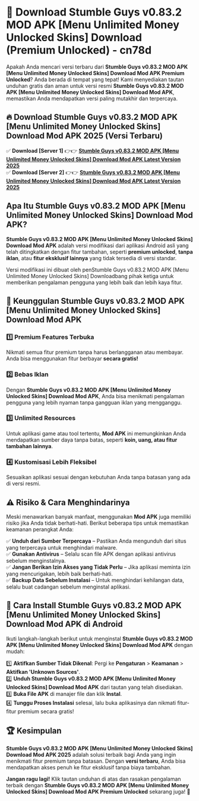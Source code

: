 # 🎯 Download Stumble Guys v0.83.2 MOD APK [Menu Unlimited Money Unlocked Skins] Download (Premium Unlocked) -  cn78d

Apakah Anda mencari versi terbaru dari **Stumble Guys v0.83.2 MOD APK [Menu Unlimited Money Unlocked Skins] Download Mod APK Premium Unlocked**? Anda berada di tempat yang tepat! Kami menyediakan tautan unduhan gratis dan aman untuk versi resmi **Stumble Guys v0.83.2 MOD APK [Menu Unlimited Money Unlocked Skins] Download Mod APK**, memastikan Anda mendapatkan versi paling mutakhir dan terpercaya.

## 🔥 Download Stumble Guys v0.83.2 MOD APK [Menu Unlimited Money Unlocked Skins] Download Mod APK 2025 (Versi Terbaru)

✅ **Download [Server 1]** 👉👉 [**Stumble Guys v0.83.2 MOD APK [Menu Unlimited Money Unlocked Skins] Download Mod APK Latest Version 2025**](https://momento.my/?title=Stumble_Guys_v0.83.2_MOD_APK_[Menu_Unlimited_Money_Unlocked_Skins]_Download)  
✅ **Download [Server 2]** 👉👉 [**Stumble Guys v0.83.2 MOD APK [Menu Unlimited Money Unlocked Skins] Download Mod APK Latest Version 2025**](https://momento.my/?title=Stumble_Guys_v0.83.2_MOD_APK_[Menu_Unlimited_Money_Unlocked_Skins]_Download)  

## Apa Itu Stumble Guys v0.83.2 MOD APK [Menu Unlimited Money Unlocked Skins] Download Mod APK?

**Stumble Guys v0.83.2 MOD APK [Menu Unlimited Money Unlocked Skins] Download Mod APK** adalah versi modifikasi dari aplikasi Android asli yang telah ditingkatkan dengan fitur tambahan, seperti **premium unlocked**, **tanpa iklan**, atau **fitur eksklusif lainnya** yang tidak tersedia di versi standar.

Versi modifikasi ini dibuat oleh penStumble Guys v0.83.2 MOD APK [Menu Unlimited Money Unlocked Skins] Downloadbang pihak ketiga untuk memberikan pengalaman pengguna yang lebih baik dan lebih kaya fitur.

## 🎯 Keunggulan Stumble Guys v0.83.2 MOD APK [Menu Unlimited Money Unlocked Skins] Download Mod APK

### 1️⃣ Premium Features Terbuka
Nikmati semua fitur premium tanpa harus berlangganan atau membayar. Anda bisa menggunakan fitur berbayar **secara gratis!**

### 2️⃣ Bebas Iklan
Dengan **Stumble Guys v0.83.2 MOD APK [Menu Unlimited Money Unlocked Skins] Download Mod APK**, Anda bisa menikmati pengalaman pengguna yang lebih nyaman tanpa gangguan iklan yang mengganggu.

### 3️⃣ Unlimited Resources
Untuk aplikasi game atau tool tertentu, **Mod APK** ini memungkinkan Anda mendapatkan sumber daya tanpa batas, seperti **koin, uang, atau fitur tambahan lainnya**.

### 4️⃣ Kustomisasi Lebih Fleksibel
Sesuaikan aplikasi sesuai dengan kebutuhan Anda tanpa batasan yang ada di versi resmi.

## ⚠️ Risiko & Cara Menghindarinya

Meski menawarkan banyak manfaat, menggunakan **Mod APK** juga memiliki risiko jika Anda tidak berhati-hati. Berikut beberapa tips untuk memastikan keamanan perangkat Anda:

✅ **Unduh dari Sumber Terpercaya** – Pastikan Anda mengunduh dari situs yang terpercaya untuk menghindari malware.  
✅ **Gunakan Antivirus** – Selalu scan file APK dengan aplikasi antivirus sebelum menginstalnya.  
✅ **Jangan Berikan Izin Akses yang Tidak Perlu** – Jika aplikasi meminta izin yang mencurigakan, lebih baik berhati-hati.  
✅ **Backup Data Sebelum Instalasi** – Untuk menghindari kehilangan data, selalu buat cadangan sebelum menginstal aplikasi.

## 📌 Cara Install Stumble Guys v0.83.2 MOD APK [Menu Unlimited Money Unlocked Skins] Download Mod APK di Android

Ikuti langkah-langkah berikut untuk menginstal **Stumble Guys v0.83.2 MOD APK [Menu Unlimited Money Unlocked Skins] Download Mod APK** dengan mudah:

1️⃣ **Aktifkan Sumber Tidak Dikenal**: Pergi ke **Pengaturan** > **Keamanan** > **Aktifkan 'Unknown Sources'**.  
2️⃣ **Unduh Stumble Guys v0.83.2 MOD APK [Menu Unlimited Money Unlocked Skins] Download Mod APK** dari tautan yang telah disediakan.  
3️⃣ **Buka File APK** di manajer file dan klik **Instal**.  
4️⃣ **Tunggu Proses Instalasi** selesai, lalu buka aplikasinya dan nikmati fitur-fitur premium secara gratis!

## 🏆 Kesimpulan

**Stumble Guys v0.83.2 MOD APK [Menu Unlimited Money Unlocked Skins] Download Mod APK 2025** adalah solusi terbaik bagi Anda yang ingin menikmati fitur premium tanpa batasan. Dengan **versi terbaru**, Anda bisa mendapatkan akses penuh ke fitur eksklusif tanpa biaya tambahan.

**Jangan ragu lagi!** Klik tautan unduhan di atas dan rasakan pengalaman terbaik dengan **Stumble Guys v0.83.2 MOD APK [Menu Unlimited Money Unlocked Skins] Download Mod APK Premium Unlocked** sekarang juga! 🚀
